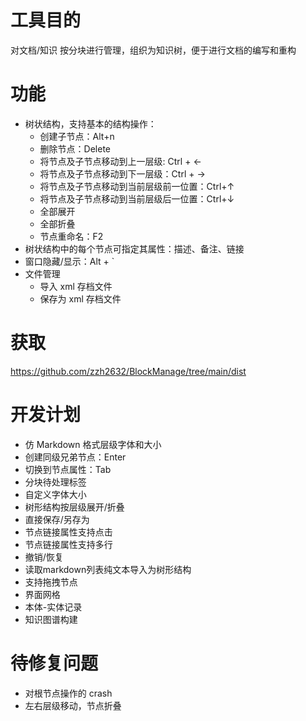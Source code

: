 # 工具目的
对文档/知识 按分块进行管理，组织为知识树，便于进行文档的编写和重构

# 功能
- 树状结构，支持基本的结构操作：
    - 创建子节点：Alt+n
    - 删除节点：Delete
    - 将节点及子节点移动到上一层级: Ctrl + ←
    - 将节点及子节点移动到下一层级：Ctrl + →
    - 将节点及子节点移动到当前层级前一位置：Ctrl+↑
    - 将节点及子节点移动到当前层级后一位置：Ctrl+↓
    - 全部展开
    - 全部折叠
    - 节点重命名：F2
- 树状结构中的每个节点可指定其属性：描述、备注、链接
- 窗口隐藏/显示：Alt + `
- 文件管理
    - 导入 xml 存档文件
    - 保存为 xml 存档文件

# 获取
<https://github.com/zzh2632/BlockManage/tree/main/dist>

# 开发计划
- 仿 Markdown 格式层级字体和大小
- 创建同级兄弟节点：Enter
- 切换到节点属性：Tab
- 分块待处理标签
- 自定义字体大小
- 树形结构按层级展开/折叠
- 直接保存/另存为
- 节点链接属性支持点击
- 节点链接属性支持多行
- 撤销/恢复
- 读取markdown列表纯文本导入为树形结构
- 支持拖拽节点
- 界面网格
- 本体-实体记录
- 知识图谱构建

# 待修复问题
- 对根节点操作的 crash
- 左右层级移动，节点折叠
